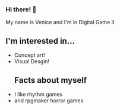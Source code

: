 ### Hi there! 👋
My name is Venice and I'm in Digital Game II
  ## I'm interested in...
- Concept art!
- Visual Desgin!
  ## Facts about myself
- I like rhythm games
- and rpgmaker horror games

<!--
**O3Oyh/O3Oyh** is a ✨ _special_ ✨ repository because its `README.md` (this file) appears on your GitHub profile.

Here are some ideas to get you started:

- 🔭 I’m currently working on ...
- 🌱 I’m currently learning ...
- 👯 I’m looking to collaborate on ...
- 🤔 I’m looking for help with ...
- 💬 Ask me about ...
- 📫 How to reach me: ...
- 😄 Pronouns: ...
- ⚡ Fun fact: ...
-->

